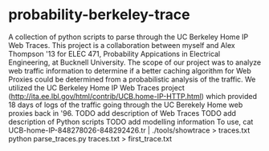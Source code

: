probability-berkeley-trace
==========================

A collection of python scripts to parse through the UC Berkeley Home IP Web Traces.
This project is a collaboration between myself and Alex Thompson '13 for ELEC 471, Probability Appications in Electrical Engineering, at Bucknell University.
The scope of our project was to analyze web traffic information to determine if a better caching algorithm for Web Proxies could be determined from a probabilistic analysis of the traffic. We utilized the UC Berkeley Home IP Web Traces project (http://ita.ee.lbl.gov/html/contrib/UCB.home-IP-HTTP.html) which provided 18 days of logs of the traffic going through the UC Berekely Home web proxies back in '96.
TODO add description of Web Traces
TODO add description of Python scripts
TODO add modelling information
To use,
cat UCB-home-IP-848278026-848292426.tr | ./tools/showtrace  > traces.txt
python parse_traces.py traces.txt > first_trace.txt

